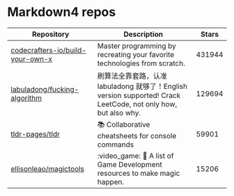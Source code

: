 # Markdown4 repos

| Repository                                                                              | Description                                                                                      | Stars  |
| --------------------------------------------------------------------------------------- | ------------------------------------------------------------------------------------------------ | ------ |
| [codecrafters-io/build-your-own-x](https://github.com/codecrafters-io/build-your-own-x) | Master programming by recreating your favorite technologies from scratch.                        | 431944 |
| [labuladong/fucking-algorithm](https://github.com/labuladong/fucking-algorithm)         | 刷算法全靠套路，认准 labuladong 就够了！English version supported! Crack LeetCode, not only how, but also why. | 129694 |
| [tldr-pages/tldr](https://github.com/tldr-pages/tldr)                                   | 📚 Collaborative cheatsheets for console commands                                                | 59901  |
| [ellisonleao/magictools](https://github.com/ellisonleao/magictools)                     | :video\_game: :pencil: A list of Game Development resources to make magic happen.                | 15206  |
